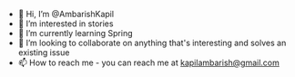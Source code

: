 - 👋 Hi, I’m @AmbarishKapil
- 👀 I’m interested in stories
- 🌱 I’m currently learning Spring
- 💞️ I’m looking to collaborate on anything that's interesting and solves an existing issue
- 📫 How to reach me - you can reach me at kapilambarish@gmail.com

<!---
AmbarishKapil/AmbarishKapil is a ✨ special ✨ repository because its `README.md` (this file) appears on your GitHub profile.
You can click the Preview link to take a look at your changes.
--->

